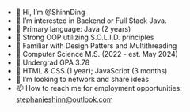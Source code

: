 - 👋 Hi, I’m @ShinnDing
- 👀 I’m interested in Backend or Full Stack Java.
- 🌱 Primary language: Java (2 years)
- 🌱 Strong OOP utilizing S.O.L.I.D. principles
- 🌱 Familiar with Design Patters and Multithreading
- 🌱 Computer Science M.S. (2022 - est. May 2024)
- 🌱 Undergrad GPA 3.78
- 🌱 HTML & CSS (1 year); JavaScript (3 months)
- 💞️ I’m looking to network and share ideas
- 📫 How to reach me for employment opportunities:  stephanieshinn@outlook.com

<!---
ShinnDing/ShinnDing is a ✨ special ✨ repository because its `README.md` (this file) appears on your GitHub profile.
You can click the Preview link to take a look at your changes.
--->
